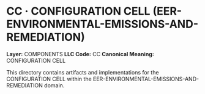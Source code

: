 # CC · CONFIGURATION CELL (EER-ENVIRONMENTAL-EMISSIONS-AND-REMEDIATION)

**Layer:** COMPONENTS
**LLC Code:** CC
**Canonical Meaning:** CONFIGURATION CELL

This directory contains artifacts and implementations for the CONFIGURATION CELL within the EER-ENVIRONMENTAL-EMISSIONS-AND-REMEDIATION domain.
